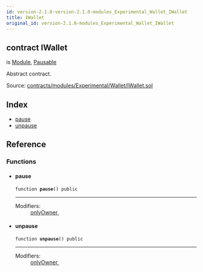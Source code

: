 ```yaml
---
id: version-2.1.0-version-2.1.0-modules_Experimental_Wallet_IWallet
title: IWallet
original_id: version-2.1.0-modules_Experimental_Wallet_IWallet
---
```


<div class="contract-doc"><div class="contract"><h2 class="contract-header"><span class="contract-kind">contract</span> IWallet</h2><p class="base-contracts"><span>is</span> <a href="modules_Module.html">Module</a><span>, </span><a href="Pausable.html">Pausable</a></p><p class="description">Abstract contract.</p><div class="source">Source: <a href="https://github.com/PolymathNetwork/polymath-core/blob/v2.1.0/contracts/modules/Experimental/Wallet/IWallet.sol" target="_blank">contracts/modules/Experimental/Wallet/IWallet.sol</a></div></div><div class="index"><h2>Index</h2><ul><li><a href="modules_Experimental_Wallet_IWallet.html#pause">pause</a></li><li><a href="modules_Experimental_Wallet_IWallet.html#unpause">unpause</a></li></ul></div><div class="reference"><h2>Reference</h2><div class="functions"><h3>Functions</h3><ul><li><div class="item function"><span id="pause" class="anchor-marker"></span><h4 class="name">pause</h4><div class="body"><code class="signature">function <strong>pause</strong><span>() </span><span>public </span></code><hr/><dl><dt><span class="label-modifiers">Modifiers:</span></dt><dd><a href="modules_Module.html#onlyOwner">onlyOwner </a></dd></dl></div></div></li><li><div class="item function"><span id="unpause" class="anchor-marker"></span><h4 class="name">unpause</h4><div class="body"><code class="signature">function <strong>unpause</strong><span>() </span><span>public </span></code><hr/><dl><dt><span class="label-modifiers">Modifiers:</span></dt><dd><a href="modules_Module.html#onlyOwner">onlyOwner </a></dd></dl></div></div></li></ul></div></div></div>

